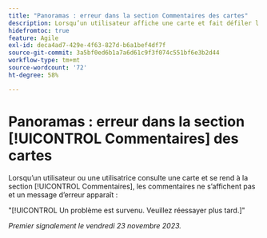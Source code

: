 ```yaml
---
title: "Panoramas : erreur dans la section Commentaires des cartes"
description: Lorsqu’un utilisateur affiche une carte et fait défiler l’écran vers le [!UICONTROL Commentaires], section , les commentaires ne s’affichent pas et l’utilisateur voit une erreur.
hidefromtoc: true
feature: Agile
exl-id: deca4ad7-429e-4f63-827d-b6a1bef4df7f
source-git-commit: 3a5bf0ed6b1a7a6d61c9f3f074c551bf6e3b2d44
workflow-type: tm+mt
source-wordcount: '72'
ht-degree: 58%

---
```


# Panoramas : erreur dans la section [!UICONTROL Commentaires] des cartes

<!--
>[!NOTE]
>
>This issue was fixed on January 12, 2024.-->

Lorsqu’un utilisateur ou une utilisatrice consulte une carte et se rend à la section [!UICONTROL Commentaires], les commentaires ne s’affichent pas et un message d’erreur apparaît :

&quot;[!UICONTROL Un problème est survenu. Veuillez réessayer plus tard.]&quot;

_Premier signalement le vendredi 23 novembre 2023._
